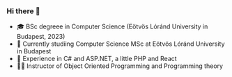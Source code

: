 ### Hi there 👋

<!--
**petercsaszar/petercsaszar** is a ✨ _special_ ✨ repository because its `README.md` (this file) appears on your GitHub profile.

Here are some ideas to get you started:

- 🔭 I’m currently working on ...
- 🌱 I’m currently learning ...
- 👯 I’m looking to collaborate on ...
- 🤔 I’m looking for help with ...
- 💬 Ask me about ...
- 📫 How to reach me: ...
- 😄 Pronouns: ...
- ⚡ Fun fact: ...
-->

- 🎓 BSc degreee in Computer Science (Eötvös Lóránd University in Budapest, 2023)
- 📖 Currently studiing Computer Science MSc at Eötvös Lóránd University in Budapest
- 🧠 Experience in C# and ASP.NET, a little PHP and React
- 👨‍🏫 Instructor of Object Oriented Programming and Programming theory

